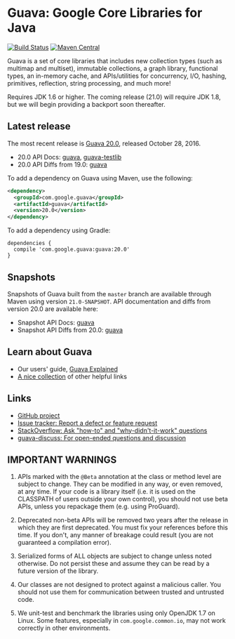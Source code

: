 Guava: Google Core Libraries for Java
=====================================

[![Build Status](https://travis-ci.org/google/guava.svg?branch=master)](https://travis-ci.org/google/guava)
[![Maven Central](https://maven-badges.herokuapp.com/maven-central/com.google.guava/guava/badge.svg)](https://maven-badges.herokuapp.com/maven-central/com.google.guava/guava)

Guava is a set of core libraries that includes new collection types (such as
multimap and multiset), immutable collections, a graph library, functional
types, an in-memory cache, and APIs/utilities for concurrency, I/O, hashing,
primitives, reflection, string processing, and much more!

Requires JDK 1.6 or higher. The coming release (21.0) will require JDK 1.8, but
we will begin providing a backport soon thereafter.

Latest release
--------------

The most recent release is [Guava 20.0][], released October 28, 2016.

- 20.0 API Docs: [guava][guava-release-api-docs], [guava-testlib][testlib-release-api-docs]
- 20.0 API Diffs from 19.0: [guava][guava-release-api-diffs]

To add a dependency on Guava using Maven, use the following:

```xml
<dependency>
  <groupId>com.google.guava</groupId>
  <artifactId>guava</artifactId>
  <version>20.0</version>
</dependency>
```

To add a dependency using Gradle:

```
dependencies {
  compile 'com.google.guava:guava:20.0'
}
```

Snapshots
---------

Snapshots of Guava built from the `master` branch are available through Maven
using version `21.0-SNAPSHOT`. API documentation and diffs from version 20.0
are available here:

- Snapshot API Docs: [guava][guava-snapshot-api-docs]
- Snapshot API Diffs from 20.0: [guava][guava-snapshot-api-diffs]

Learn about Guava
------------------

- Our users' guide, [Guava Explained][]
- [A nice collection](http://www.tfnico.com/presentations/google-guava) of other helpful links

Links
-----

- [GitHub project](https://github.com/google/guava)
- [Issue tracker: Report a defect or feature request](https://github.com/google/guava/issues/new)
- [StackOverflow: Ask "how-to" and "why-didn't-it-work" questions](https://stackoverflow.com/questions/ask?tags=guava+java)
- [guava-discuss: For open-ended questions and discussion](http://groups.google.com/group/guava-discuss)

IMPORTANT WARNINGS
------------------

1. APIs marked with the `@Beta` annotation at the class or method level
are subject to change. They can be modified in any way, or even
removed, at any time. If your code is a library itself (i.e. it is
used on the CLASSPATH of users outside your own control), you should
not use beta APIs, unless you repackage them (e.g. using ProGuard).

2. Deprecated non-beta APIs will be removed two years after the
release in which they are first deprecated. You must fix your
references before this time. If you don't, any manner of breakage
could result (you are not guaranteed a compilation error).

3. Serialized forms of ALL objects are subject to change unless noted
otherwise. Do not persist these and assume they can be read by a
future version of the library.

4. Our classes are not designed to protect against a malicious caller.
You should not use them for communication between trusted and
untrusted code.

5. We unit-test and benchmark the libraries using only OpenJDK 1.7 on
Linux. Some features, especially in `com.google.common.io`, may not work
correctly in other environments.

[Guava 20.0]: https://github.com/google/guava/wiki/Release20
[guava-release-api-docs]: http://google.github.io/guava/releases/20.0/api/docs/
[testlib-release-api-docs]: http://www.javadoc.io/doc/com.google.guava/guava-testlib/20.0
[guava-release-api-diffs]: http://google.github.io/guava/releases/20.0/api/diffs/
[guava-snapshot-api-docs]: http://google.github.io/guava/releases/snapshot/api/docs/
[guava-snapshot-api-diffs]: http://google.github.io/guava/releases/snapshot/api/diffs/
[Guava Explained]: https://github.com/google/guava/wiki/Home
